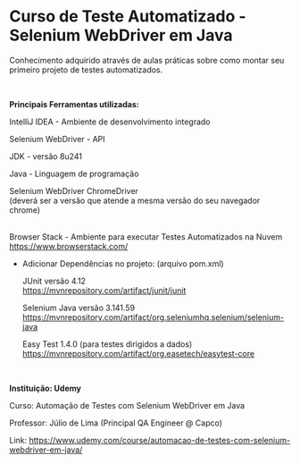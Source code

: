 # Curso de Teste Automatizado - Selenium WebDriver em Java

Conhecimento adquirido através de aulas práticas sobre como montar seu primeiro projeto de testes automatizados.

<br>

<b>Principais Ferramentas utilizadas:</b>

IntelliJ IDEA - Ambiente de desenvolvimento integrado

Selenium WebDriver - API

JDK - versão 8u241

Java - Linguagem de programação

Selenium WebDriver ChromeDriver <br>
(deverá ser a versão que atende a mesma versão do seu navegador chrome)
<br/><br/>

Browser Stack - Ambiente para executar Testes Automatizados na Nuvem
https://www.browserstack.com/

+ Adicionar Dependências no projeto:
  (arquivo pom.xml)

  JUnit versão 4.12<br/>
   https://mvnrepository.com/artifact/junit/junit

  Selenium Java versão 3.141.59<br/>
   https://mvnrepository.com/artifact/org.seleniumhq.selenium/selenium-java
   
  Easy Test 1.4.0 (para testes dirigidos a dados)<br/>
  https://mvnrepository.com/artifact/org.easetech/easytest-core


<br>

<b>Instituição: Udemy</b>

Curso: Automação de Testes com Selenium WebDriver em Java

Professor: Júlio de Lima (Principal QA Engineer @ Capco)

Link: https://www.udemy.com/course/automacao-de-testes-com-selenium-webdriver-em-java/
